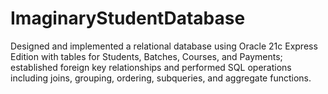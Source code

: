 # ImaginaryStudentDatabase
Designed and implemented a relational database using Oracle 21c Express Edition with tables for Students, Batches, Courses, and Payments; established foreign key relationships and performed SQL operations including joins, grouping, ordering, subqueries, and aggregate functions.
